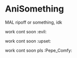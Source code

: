 # AniSomething

MAL ripoff or something, idk

work cont soon :evil:

work cont soon :upset:

work cont soon pls :Pepe_Comfy:
